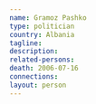 ```yaml
---
name: Gramoz Pashko
type: politician
country: Albania
tagline:
description:
related-persons:
death: 2006-07-16
connections:
layout: person
---
```

